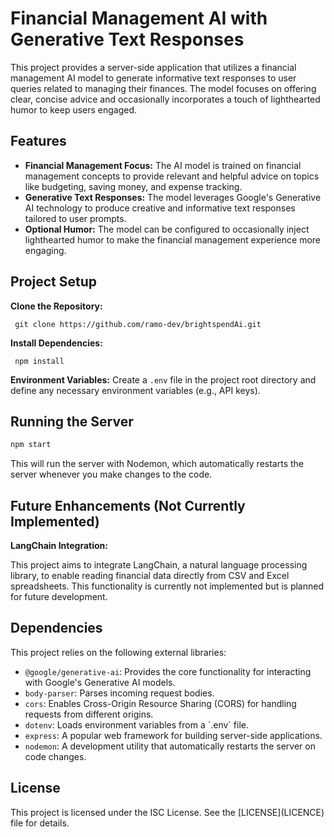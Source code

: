 <body>
  <h1>Financial Management AI with Generative Text Responses</h1>

  <p>This project provides a server-side application that utilizes a financial management AI model to generate informative text responses to user queries related to managing their finances. The model focuses on offering clear, concise advice and occasionally incorporates a touch of lighthearted humor to keep users engaged.</p>

  <h2>Features</h2>
  <ul>
    <li><strong>Financial Management Focus:</strong> The AI model is trained on financial management concepts to provide relevant and helpful advice on topics like budgeting, saving money, and expense tracking.</li>
    <li><strong>Generative Text Responses:</strong> The model leverages Google's Generative AI technology to produce creative and informative text responses tailored to user prompts.</li>
    <li><strong>Optional Humor:</strong> The model can be configured to occasionally inject lighthearted humor to make the financial management experience more engaging.</li>
  </ul>

  <h2>Project Setup</h2>

**Clone the Repository:**
     
     git clone https://github.com/ramo-dev/brightspendAi.git
    
**Install Dependencies:** 

     npm install
     
**Environment Variables:** Create a `.env` file in the project root directory and define any necessary environment variables (e.g., API keys).
  

  <h2>Running the Server</h2>

  ```bash
  npm start
  ```
  <p>This will run the server with Nodemon, which automatically restarts the server whenever you make changes to the code.</p>

  <h2>Future Enhancements (Not Currently Implemented)</h2>

**LangChain Integration:** 
<p>This project aims to integrate LangChain, a natural language processing library, to enable reading financial data directly from CSV and Excel spreadsheets. This functionality is currently not implemented but is planned for future development.</p>

  <h2>Dependencies</h2>
  <p>This project relies on the following external libraries:</p>
  <ul>
    <li><code>@google/generative-ai</code>: Provides the core functionality for interacting with Google's Generative AI models.</li>
    <li><code>body-parser</code>: Parses incoming request bodies.</li>
    <li><code>cors</code>: Enables Cross-Origin Resource Sharing (CORS) for handling requests from different origins.</li>
    <li><code>dotenv</code>: Loads environment variables from a `.env` file.</li>
    <li><code>express</code>: A popular web framework for building server-side applications.</li>
    <li><code>nodemon</code>: A development utility that automatically restarts the server on code changes.</li>
  </ul>

  <h2>License</h2>
  <p>This project is licensed under the ISC License. See the [LICENSE](LICENCE) file for details.</p>

</body>

